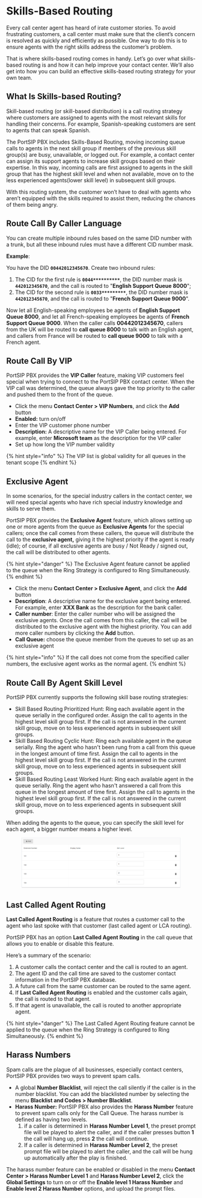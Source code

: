 # Skills-Based Routing

Every call center agent has heard of irate customer stories. To avoid frustrating customers, a call center must make sure that the client’s concern is resolved as quickly and efficiently as possible. One way to do this is to ensure agents with the right skills address the customer’s problem.

That is where skills-based routing comes in handy. Let’s go over what skills-based routing is and how it can help improve your contact center. We’ll also get into how you can build an effective skills-based routing strategy for your own team.

## What Is Skills-based Routing?

Skill-based routing (or skill-based distribution) is a call routing strategy where customers are assigned to agents with the most relevant skills for handling their concerns. For example, Spanish-speaking customers are sent to agents that can speak Spanish.

The PortSIP PBX includes Skills-Based Routing, moving incoming queue calls to agents in the next skill group if members of the previous skill group(s) are busy, unavailable, or logged out. For example, a contact center can assign its support agents to increase skill groups based on their expertise. In this way, incoming calls are first assigned to agents in the skill group that has the highest skill level and when not available, move on to the less experienced agents(lower skill level) in subsequent skill groups.

With this routing system, the customer won’t have to deal with agents who aren’t equipped with the skills required to assist them, reducing the chances of them being angry.

## Route Call By Caller Language

You can create multiple inbound rules based on the same DID number with a trunk, but all these inbound rules must have a different CID number mask.

**Example**:&#x20;

You have the DID **`00442012345670`**. Create two inbound rules:&#x20;

1. The CID for the first rule is **`0044**********`**, the DID number mask is **`442012345670`**, and the call is routed to "**English Support Queue 8000**";&#x20;
2. The CID for the second rule is **`0033*********`**, the DID number mask is **`442012345670`**, and the call is routed to "**French Support Queue 9000**".

Now let all English-speaking employees be agents of **English Support Queue 8000**, and let all French-speaking employees be agents of **French Support Queue 9000**. When the caller calls  **00442012345670**, callers from the UK will be routed to **call queue 8000** to talk with an English agent, and callers from France will be routed to **call queue 9000** to talk with a French agent.

## Route Call By VIP

PortSIP PBX provides the **VIP Caller** feature, making VIP customers feel special when trying to connect to the PortSIP PBX contact center. When the VIP call was determined, the queue always gave the top priority to the caller and pushed them to the front of the queue.

* Click the menu **Contact Center > VIP Numbers**, and click the **Add** button
* **Enabled:** turn on/off
* Enter the VIP customer phone number
* **Description:** A descriptive name for the VIP Caller being entered. For example, enter **Microsoft team** as the description for the VIP caller
* Set up how long the VIP number validity

{% hint style="info" %}
The VIP list is global validity for all queues in the tenant scope
{% endhint %}

## **Exclusive Agent**

In some scenarios, for the special industry callers in the contact center, we will need special agents who have rich special industry knowledge and skills to serve them.

PortSIP PBX provides the **Exclusive Agent** feature, which allows setting up one or more agents from the queue as **Exclusive Agents** for the special callers; once the call comes from these callers, the queue will distribute the call to the **exclusive agent,** giving it the highest priority if the agent is ready (idle); of course, if all exclusive agents are busy / Not Ready / signed out, the call will be distributed to other agents.

{% hint style="danger" %}
The Exclusive Agent feature cannot be applied to the queue when the Ring Strategy is configured to Ring Simultaneously.
{% endhint %}

* Click the menu **Contact Center > Exclusive Agent**, and click the **Add** button
* **Description**: A descriptive name for the exclusive agent being entered. For example, enter **XXX Bank** as the description for the bank caller.
* **Caller number**: Enter the caller number who will be assigned the exclusive agents. Once the call comes from this caller, the call will be distributed to the exclusive agent with the highest priority. You can add more caller numbers by clicking the **Add** button.
* **Call Queue:** choose the queue member from the queues to set up as an exclusive agent

{% hint style="info" %}
If the call does not come from the specified caller numbers, the exclusive agent works as the normal agent.
{% endhint %}

## Route Call By Agent Skill Level

PortSIP PBX currently supports the following skill base routing strategies:

* Skill Based Routing Prioritized Hunt: Ring each available agent in the queue serially in the configured order. Assign the call to agents in the highest level skill group first. If the call is not answered in the current skill group, move on to less experienced agents in subsequent skill groups.
* Skill Based Routing Cyclic Hunt: Ring each available agent in the queue serially. Ring the agent who hasn't been rung from a call from this queue in the longest amount of time first. Assign the call to agents in the highest level skill group first. If the call is not answered in the current skill group, move on to less experienced agents in subsequent skill groups.
* Skill Based Routing Least Worked Hunt: Ring each available agent in the queue serially. Ring the agent who hasn't answered a call from this queue in the longest amount of time first. Assign the call to agents in the highest level skill group first. If the call is not answered in the current skill group, move on to less experienced agents in subsequent skill groups.

When adding the agents to the queue, you can specify the skill level for each agent, a bigger number means a higher level.

<figure><img src="../../../.gitbook/assets/skill_based_routing_1.png" alt=""><figcaption></figcaption></figure>

## Last Called Agent Routing

**Last Called Agent Routing** is a feature that routes a customer call to the agent who last spoke with that customer (last called agent or LCA routing).&#x20;

PortSIP PBX has an option **Last Called Agent Routing** in the call queue that allows you to enable or disable this feature.

Here’s a summary of the scenario:

1. A customer calls the contact center and the call is routed to an agent.
2. The agent ID and the call time are saved to the customer contact information in the PortSIP PBX database.
3. A future call from the same customer can be routed to the same agent.
4. If **Last Called Agent Routing** is enabled and the customer calls again, the call is routed to that agent.
5. If that agent is unavailable, the call is routed to another appropriate agent.

{% hint style="danger" %}
The Last Called Agent Routing feature cannot be applied to the queue when the Ring Strategy is configured to Ring Simultaneously.
{% endhint %}

## **Harass Numbers**

Spam calls are the plague of all businesses, especially contact centers, PortSIP PBX provides two ways to prevent spam calls.

* A global **Number Blacklist**, will reject the call silently if the caller is in the number blacklist. You can add the blacklisted number by selecting the menu **Blacklist and Codes > Number Blacklist**.
* **Harass Number:** PortSIP PBX also provides the **Harass Number** feature to prevent spam calls only for the Call Queue. The harass number is defined as having two levels.
  1. if a caller is determined in **Harass Number** **Level 1**, the preset prompt file will be played to alert the caller, and if the caller presses button **1** the call will hang up, press **2** the call will continue.
  2. If a caller is determined in **Harass Number** **Level 2**, the preset prompt file will be played to alert the caller, and the call will be hung up automatically after the play is finished.

The harass number feature can be enabled or disabled in the menu **Contact Center > Harass Number Level 1** and **Harass Number Level 2**, click the **Global Settings** to turn on or off the **Enable level 1 Harass Number** and **Enable level 2 Harass Number** options, and upload the prompt files.

